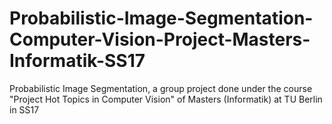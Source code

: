 # Probabilistic-Image-Segmentation-Computer-Vision-Project-Masters-Informatik-SS17
Probabilistic Image Segmentation, a group project done under the course "Project Hot Topics in Computer Vision" of Masters (Informatik) at TU Berlin in SS17

